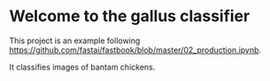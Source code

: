 # Welcome to the gallus classifier

This project is an example following <https://github.com/fastai/fastbook/blob/master/02_production.ipynb>.

It classifies images of bantam chickens.
